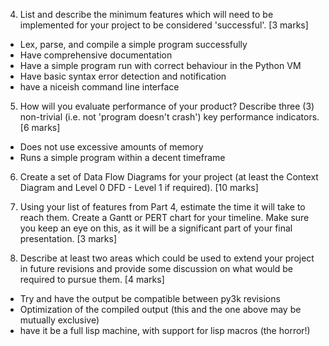 4. List and describe the minimum features which will need to be implemented for your project to be considered 'successful'. [3 marks]
 * Lex, parse, and compile a simple program successfully
 * Have comprehensive documentation
 * Have a simple program run with correct behaviour in the Python VM
 * Have basic syntax error detection and notification
 * have a niceish command line interface

5. How will you evaluate performance of your product? Describe three (3) non-trivial (i.e. not 'program doesn't crash') key performance indicators. [6 marks]
 * Does not use excessive amounts of memory
 * Runs a simple program within a decent timeframe

6. Create a set of Data Flow Diagrams for your project (at least the Context Diagram and Level 0 DFD - Level 1 if required). [10 marks]

<expand>

7. Using your list of features from Part 4, estimate the time it will take to reach them. Create a Gantt or PERT chart for your timeline. Make sure you keep an eye on this, as it will be a significant part of your final presentation. [3 marks]

8. Describe at least two areas which could be used to extend your project in future revisions and provide some discussion on what would be required to pursue them. [4 marks]
 * Try and have the output be compatible between py3k revisions
 * Optimization of the compiled output (this and the one above may be mutually exclusive)
 * have it be a full lisp machine, with support for lisp macros (the horror!)
